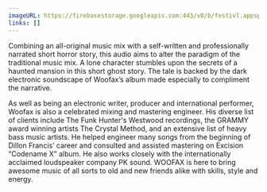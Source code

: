```yaml
---
imageURL: https://firebasestorage.googleapis.com:443/v0/b/festivl.appspot.com/o/userContent%2F55A2BCFD-16C7-466A-ACC9-80F63A1FD958.png?alt=media&token=a47c1775-6719-433d-85f5-c722bb860c01
links: []
---
```

Combining an all-original music mix with a self-written and professionally narrated short horror story, this audio aims to alter the paradigm of the traditional music mix. A lone character stumbles upon the secrets of a haunted mansion in this short ghost story. The tale is backed by the dark electronic soundscape of Woofax’s album made especially to compliment the narrative.

As well as being an electronic writer, producer and international performer, Woofax is also a celebrated mixing and mastering engineer. His diverse list of clients include The Funk Hunter's Westwood recordings, the GRAMMY award winning artists The Crystal Method, and an extensive list of heavy bass music artists. He helped engineer many songs from the beginning of Dillon Francis’ career and consulted and assisted mastering on Excision “Codename X” album. He also works closely with the internationally acclaimed loudspeaker company PK sound. WOOFAX is here to bring awesome music of all sorts to old and new friends alike with skills, style and energy.